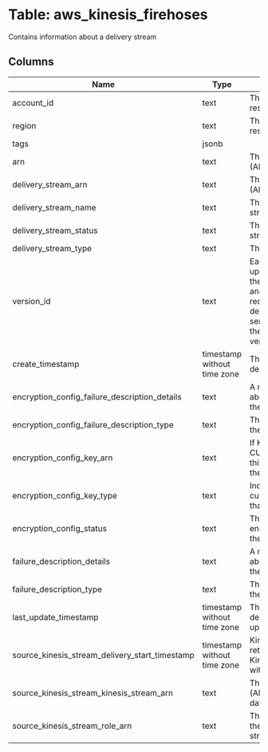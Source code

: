 
# Table: aws_kinesis_firehoses
Contains information about a delivery stream
## Columns
| Name        | Type           | Description  |
| ------------- | ------------- | -----  |
|account_id|text|The AWS Account ID of the resource.|
|region|text|The AWS Region of the resource.|
|tags|jsonb||
|arn|text|The Amazon Resource Name (ARN) of the delivery stream|
|delivery_stream_arn|text|The Amazon Resource Name (ARN) of the delivery stream|
|delivery_stream_name|text|The name of the delivery stream|
|delivery_stream_status|text|The status of the delivery stream|
|delivery_stream_type|text|The delivery stream type|
|version_id|text|Each time the destination is updated for a delivery stream, the version ID is changed, and the current version ID is required when updating the destination This is so that the service knows it is applying the changes to the correct version of the delivery stream|
|create_timestamp|timestamp without time zone|The date and time that the delivery stream was created|
|encryption_config_failure_description_details|text|A message providing details about the error that caused the failure|
|encryption_config_failure_description_type|text|The type of error that caused the failure|
|encryption_config_key_arn|text|If KeyType is CUSTOMER_MANAGED_CMK, this field contains the ARN of the customer managed CMK|
|encryption_config_key_type|text|Indicates the type of customer master key (CMK) that is used for encryption|
|encryption_config_status|text|This is the server-side encryption (SSE) status for the delivery stream|
|failure_description_details|text|A message providing details about the error that caused the failure|
|failure_description_type|text|The type of error that caused the failure|
|last_update_timestamp|timestamp without time zone|The date and time that the delivery stream was last updated|
|source_kinesis_stream_delivery_start_timestamp|timestamp without time zone|Kinesis Data Firehose starts retrieving records from the Kinesis data stream starting with this timestamp|
|source_kinesis_stream_kinesis_stream_arn|text|The Amazon Resource Name (ARN) of the source Kinesis data stream|
|source_kinesis_stream_role_arn|text|The ARN of the role used by the source Kinesis data stream|
